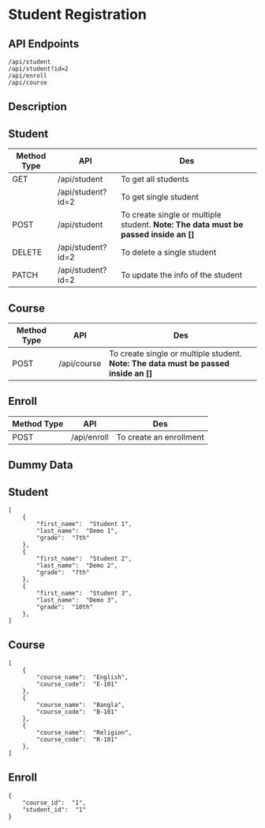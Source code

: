 # Student Registration

## API Endpoints

    /api/student
    /api/student?id=2
    /api/enroll
    /api/course

## Description

## **Student**

| Method Type | API               | Des                                                                                  |
| ----------- | ----------------- | ------------------------------------------------------------------------------------ |
| GET         | /api/student      | To get all students                                                                  |
|             | /api/student?id=2 | To get single student                                                                |
| POST        | /api/student      | To create single or multiple student. **Note: The data must be passed inside an []** |
| DELETE      | /api/student?id=2 | To delete a single student                                                           |
| PATCH       | /api/student?id=2 | To update the info of the student                                                    |

## **Course**

| Method Type | API         | Des                                                                                  |
| ----------- | ----------- | ------------------------------------------------------------------------------------ |
| POST        | /api/course | To create single or multiple student. **Note: The data must be passed inside an []** |

## **Enroll**

| Method Type | API         | Des                     |
| ----------- | ----------- | ----------------------- |
| POST        | /api/enroll | To create an enrollment |

## **Dummy Data**

## Student

    [
    	{
    		"first_name":  "Student 1",
    		"last_name":  "Demo 1",
    		"grade":  "7th"
    	},
    	{
    		"first_name":  "Student 2",
    		"last_name":  "Demo 2",
    		"grade":  "7th"
    	},
    	{
    		"first_name":  "Student 3",
    		"last_name":  "Demo 3",
    		"grade":  "10th"
    	},
    ]

## Course

    [
        {
    		"course_name":  "English",
    		"course_code":  "E-101"
    	},
    	{
    		"course_name":  "Bangla",
    		"course_code":  "B-101"
    	},
    	{
    		"course_name":  "Religion",
    		"course_code":  "R-101"
    	},
    ]

## Enroll

    {
        "course_id":  "1",
        "student_id":  "1"
    }

